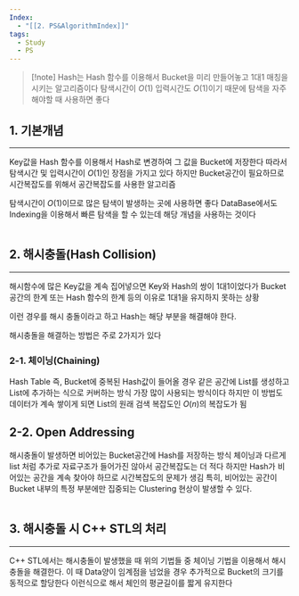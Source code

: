 ```yaml
---
Index:
  - "[[2. PS&AlgorithmIndex]]"
tags:
  - Study
  - PS
---
```


> [!note] Hash는 Hash 함수를 이용해서 Bucket을 미리 만들어놓고 1대1 매칭을 시키는 알고리즘이다
> 탐색시간이 $O(1)$ 입력시간도 $O(1)$이기 때문에 탐색을 자주해야할 때 사용하면 좋다

## 1. 기본개념
---
Key값을 Hash 함수를 이용해서 Hash로 변경하여 그 값을 Bucket에 저장한다
따라서 탐색시간 및 입력시간이 $O(1)$인 장점을 가지고 있다
하지만 Bucket공간이 필요하므로 시간복잡도를 위해서 공간복잡도를 사용한 알고리즘

탐색시간이  $O(1)$이므로 많은 탐색이 발생하는 곳에 사용하면 좋다
DataBase에서도 Indexing을 이용해서 빠른 탐색을 할 수 있는데
해당 개념을 사용하는 것이다
   
   
## 2. 해시충돌(Hash Collision)
---
해시함수에 많은 Key값을 계속 집어넣으면 Key와 Hash의 쌍이 1대1이었다가 
Bucket 공간의 한계 또는 Hash 함수의 한계 등의 이유로 1대1을 유지하지 못하는 상황

이런 경우를 해시 충돌이라고 하고 Hash는 해당 부분을 해결해야 한다.

해시충돌을 해결하는 방법은 주로 2가지가 있다
   
### 2-1. 체이닝(Chaining)
Hash Table 즉, Bucket에 중복된 Hash값이 들어올 경우
같은 공간에 List를 생성하고 List에 추가하는 식으로 커버하는 방식 가장 많이 사용되는 방식이다
하지만 이 방법도 데이터가 계속 쌓이게 되면 List의 원래 검색 복잡도인 $O(n)$의 복잡도가 됨

## 2-2. Open Addressing
해시충돌이 발생하면 비어있는 Bucket공간에 Hash를 저장하는 방식
체이닝과 다르게 list 처럼 추가로 자료구조가 들어가진 않아서 공간복잡도는 더 적다
하지만 Hash가 비어있는 공간을 계속 찾아야 하므로 시간복잡도의 문제가 생김
특히, 비어있는 공간이 Bucket 내부의 특정 부분에만 집중되는 Clustering 현상이 발생할 수 있다.
   
   
## 3. 해시충돌 시 C++ STL의 처리
---
C++ STL에서는 해시충돌이 발생했을 때 위의 기법들 중
체이닝 기법을 이용해서 해시충돌을 해결한다.
이 때 Data양이 임계점을 넘었을 경우 추가적으로 Bucket의 크기를 동적으로 할당한다
이런식으로 해서 체인의 평균길이를 짧게 유지한다
